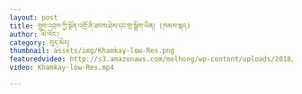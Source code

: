 ```yaml
---
layout: post
title: གྲུབ་འབྲས་ཀྱི་སྔོན་འགྲོ་ནི་ཐབས་ཤེས་དང་གྲ་སྒྲིག་ཡིན། (ཁམས་སྐད)
author: མེ་ལོང་།
category: བུད་མེད།
thumbnail: assets/img/Khamkay-low-Res.png
featuredvideo: http://s3.amazonaws.com/melhong/wp-content/uploads/2018/08/30002639/Khamkay-low-Res.mp4
video: Khamkay-low-Res.mp4

---
```

